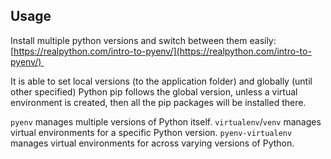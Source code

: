## Usage

Install multiple python versions and switch between them easily: 
[https://realpython.com/intro-to-pyenv/](https://realpython.com/intro-to-pyenv/) 

It is able to set local versions (to the application folder) and globally (until other specified)
Python pip follows the global version, unless a virtual environment is created, then all the pip packages will be installed there. 

`pyenv` manages multiple versions of Python itself.
`virtualenv`/`venv` manages virtual environments for a specific Python version.
`pyenv-virtualenv` manages virtual environments for across varying versions of Python.

